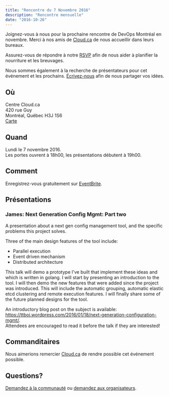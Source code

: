 ```yaml
---
title: "Rencontre du 7 Novembre 2016"
description: "Rencontre mensuelle"
date: "2016-10-26"
---
```


Joignez-vous à nous pour la prochaine rencontre de DevOps Montréal en novembre.
Merci à nos amis de [Cloud.ca](https://cloud.ca/) de nous accueillir dans leurs
bureaux.

Assurez-vous de répondre à notre [RSVP](https://devopsmtl.eventbrite.ca) afin de
nous aider à planifier la nourriture et les breuvages.

Nous sommes également à la recherche de présentateurs pour cet événement et les
prochains. [Écrivez-nous](mailto:devops-montreal-admin@googlegroups.com) afin
de nous partager vos idées.

## Où
Centre Cloud.ca  
420 rue Guy  
Montréal, Québec H3J 1S6  
[Carte](https://www.google.ca/maps/dir/''/centre+cloud.ca/@45.4897593,-73.5713236,15.87z/data=!4m8!4m7!1m0!1m5!1m1!1s0x4cc91a638a6b442b:0xe315ad11de05f102!2m2!1d-73.5665928!2d45.4896113)

## Quand
Lundi le 7 novembre 2016.  
Les portes ouvrent à 18h00, les présentations débutent à 19h00.

## Comment
Enregistrez-vous gratuitement sur [EventBrite](https://devopsmtl.eventbrite.ca).

## Présentations

### James: Next Generation Config Mgmt: Part two
A presentation about a next gen config management tool, and the
specific problems this project solves.

Three of the main design features of the tool include:

* Parallel execution
* Event driven mechanism
* Distributed architecture

This talk will demo a prototype I've built that implement these ideas
and which is written in golang.
I will start by presenting an introduction to the tool.
I will then demo the new features that were added since the project
was introduced. This will include the automatic grouping, automatic
elastic etcd clustering and remote execution features.
I will finally share some of the future planned designs for the tool.

An introductory blog post on the subject is available:
https://ttboj.wordpress.com/2016/01/18/next-generation-configuration-mgmt/.  
Attendees are encouraged to read it before the talk if they are
interested!

## Commanditaires
Nous aimerions remercier [Cloud.ca](https://cloud.ca/) de rendre possible cet
événement possible.

## Questions?
[Demandez à la communauté](https://groups.google.com/forum/#!forum/devops-montreal)
ou [demandez aux organisateurs](mailto:devops-montreal-admin@googlegroups.com).
